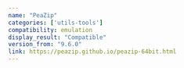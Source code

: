 ```yaml
---
name: "PeaZip"
categories: ['utils-tools']
compatibility: emulation
display_result: "Compatible"
version_from: "9.6.0"
link: https://peazip.github.io/peazip-64bit.html
---
```


